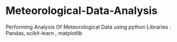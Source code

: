 # Meteorological-Data-Analysis
Performing Analysis Of Meteorological Data using python Libraries : Pandas, scikit-learn , matplotlib
